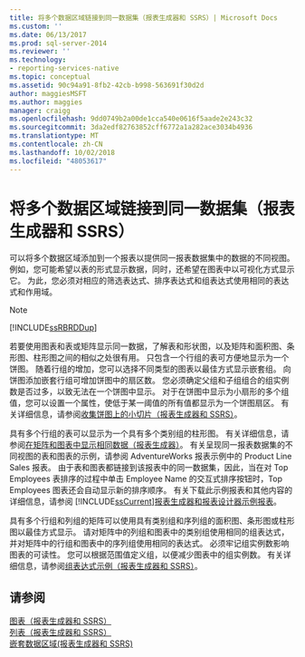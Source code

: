 ```yaml
---
title: 将多个数据区域链接到同一数据集（报表生成器和 SSRS）| Microsoft Docs
ms.custom: ''
ms.date: 06/13/2017
ms.prod: sql-server-2014
ms.reviewer: ''
ms.technology:
- reporting-services-native
ms.topic: conceptual
ms.assetid: 90c94a91-8fb2-42cb-b998-563691f30d2d
author: maggiesMSFT
ms.author: maggies
manager: craigg
ms.openlocfilehash: 9dd0749b2a00de1cca540e0616f5aade2e243c32
ms.sourcegitcommit: 3da2edf82763852cff6772a1a282ace3034b4936
ms.translationtype: MT
ms.contentlocale: zh-CN
ms.lasthandoff: 10/02/2018
ms.locfileid: "48053617"
---
```

# <a name="linking-multiple-data-regions-to-the-same-dataset-report-builder-and-ssrs"></a>将多个数据区域链接到同一数据集（报表生成器和 SSRS）
  可以将多个数据区域添加到一个报表以提供同一报表数据集中的数据的不同视图。 例如，您可能希望以表的形式显示数据，同时，还希望在图表中以可视化方式显示它。 为此，您必须对相应的筛选表达式、排序表达式和组表达式使用相同的表达式和作用域。  
  
> [!NOTE]  
>  [!INCLUDE[ssRBRDDup](../../includes/ssrbrddup-md.md)]  
  
 若要使用图表和表或矩阵显示同一数据，了解表和形状图，以及矩阵和面积图、条形图、柱形图之间的相似之处很有用。 只包含一个行组的表可方便地显示为一个饼图。 随着行组的增加，您可以选择不同类型的图表以最佳方式显示嵌套组。 向饼图添加嵌套行组可增加饼图中的扇区数。 您必须确定父组和子组组合的组实例数是否过多，以致无法在一个饼图中显示。 对于在饼图中显示为小扇形的多个组值，您可以设置一个属性，使低于某一阈值的所有值都显示为一个饼图扇区。 有关详细信息，请参阅[收集饼图上的小切片（报表生成器和 SSRS）](collect-small-slices-on-a-pie-chart-report-builder-and-ssrs.md)。  
  
 具有多个行组的表可以显示为一个具有多个类别组的柱形图。 有关详细信息，请参阅[在矩阵和图表中显示相同数据（报表生成器）](display-the-same-data-on-a-matrix-and-a-chart-report-builder.md)。 有关呈现同一报表数据集的不同视图的表和图表的示例，请参阅 AdventureWorks 报表示例中的 Product Line Sales 报表。 由于表和图表都链接到该报表中的同一数据集，因此，当在对 Top Employees 表排序的过程中单击 Employee Name 的交互式排序按钮时，Top Employees 图表还会自动显示新的排序顺序。 有关下载此示例报表和其他内容的详细信息，请参阅 [!INCLUDE[ssCurrent](../../includes/sscurrent-md.md)][报表生成器和报表设计器示例报表](http://go.microsoft.com/fwlink/?LinkId=198283)。  
  
 具有多个行组和列组的矩阵可以使用具有类别组和序列组的面积图、条形图或柱形图以最佳方式显示。 请对矩阵中的列组和图表中的类别组使用相同的组表达式，并对矩阵中的行组和图表中的序列组使用相同的表达式。 必须牢记组实例数影响图表的可读性。 您可以根据范围值定义组，以便减少图表中的组实例数。 有关详细信息，请参阅[组表达式示例（报表生成器和 SSRS）](expression-examples-report-builder-and-ssrs.md)。  
  
## <a name="see-also"></a>请参阅  
 [图表（报表生成器和 SSRS）](charts-report-builder-and-ssrs.md)   
 [列表（报表生成器和 SSRS）](tables-matrices-and-lists-report-builder-and-ssrs.md)   
 [嵌套数据区域&#40;报表生成器和 SSRS&#41;](nested-data-regions-report-builder-and-ssrs.md)  
  
  
